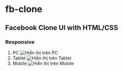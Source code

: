 # fb-clone
## Facebook Clone UI with HTML/CSS

### Responsive
1. PC
  ![Hiển thị trên PC](https://scontent.fhan5-4.fna.fbcdn.net/v/t1.15752-9/119183704_359371491904312_6832475591884035600_n.png?_nc_cat=104&_nc_sid=b96e70&_nc_ohc=b5rTj1QLUckAX95wJCy&_nc_ht=scontent.fhan5-4.fna&oh=e1c711c87e0b1cd5620c770a8ba457b7&oe=5F88FFD0)
2. Tablet
  ![Hiển thị trên Tablet](https://scontent.fhan5-4.fna.fbcdn.net/v/t1.15752-9/119380268_715045199355660_4188215070999418598_n.png?_nc_cat=107&_nc_sid=b96e70&_nc_ohc=6Uz8q8TMuBUAX9zttRp&_nc_ht=scontent.fhan5-4.fna&oh=30ba49be6c7b3f2f8a035f2daa6677c1&oe=5F879CA1)
3. Mobile
  ![Hiển thị trên Mobile](https://scontent.fhan5-6.fna.fbcdn.net/v/t1.15752-9/119451220_777109576195336_9055081030589837702_n.png?_nc_cat=105&_nc_sid=b96e70&_nc_ohc=GWxSyNhOj-4AX8JsHhm&_nc_ht=scontent.fhan5-6.fna&oh=fdb01ea6356b5b241e7051853570080a&oe=5F867AB2)
